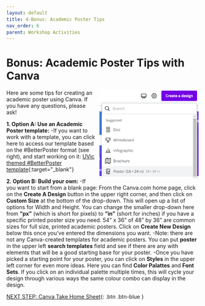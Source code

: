 ```yaml
---
layout: default
title: 4-Bonus: Academic Poster Tips
nav_order: 6
parent: Workshop Activities
---
```

# Bonus: Academic Poster Tips with Canva
<img src="images//canva-photo-01.png" style="float:right;margin-left:10px; width:260px;" alt="create a design button, select poster."> 
Here are some tips for creating an academic poster using Canva. If you have any questions, please ask! 

**1. Option A: Use an Academic Poster template:**
  -If you want to work with a template, you can click here to access our template based on the #BetterPoster format (see right), and start working on it: [UVic themed #BetterPoster template](https://www.canva.com/design/DAFYzpd1yU8/olf9xuPArpgDg7WZmWMIQA/view?utm_content=DAFYzpd1yU8&utm_campaign=designshare&utm_medium=link&utm_source=publishsharelink&mode=preview){:target="_blank"}
  
**2. Option B: Build your own:**
  -If you want to start from a blank page: From the Canva.com home page, click on the **Create A Design** button in the upper right corner, and then click on **Custom Size** at the bottom of the drop-down. This will open up a list of options for Width and Height. You can change the smaller drop-down here from **“px”** (which is short for pixels) to **“in”** (short for inches) if you have a specific printed poster size you need. 54” x 36” of 48” by 36” are common sizes for full size, printed academic posters. Click on **Create New Design** below this once you’ve entered the dimensions you want. 
  -Note: there are not any Canva-created templates for academic posters. You can put **poster** in the upper left **search templates** field and see if there are any with elements that will be a good starting base for your poster. 
  -Once you have picked a starting point for your poster, you can click on **Styles** in the upper left corner for even more ideas. Here you can find **Color Palattes** and **Font Sets**. If you click on an individual palette multiple times, this will cycle your design through various ways the same colour combo can display in the design.


[NEXT STEP: Canva Take Home Sheet](canva-take-home-sheet.html){: .btn .btn-blue }
